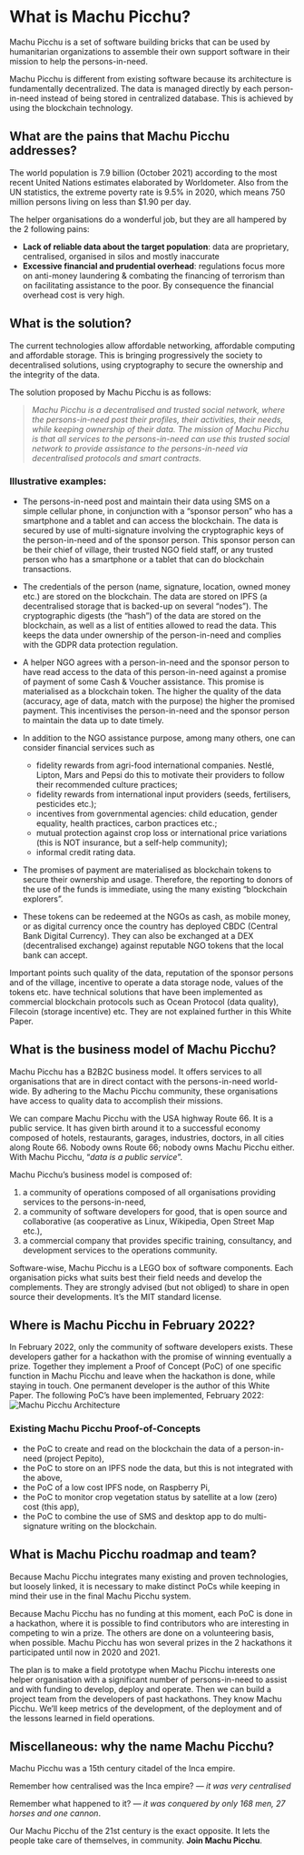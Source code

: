 # What is Machu Picchu?
Machu Picchu is a set of software building bricks that can be used by humanitarian organizations to assemble their own support software in their mission to help the persons-in-need.

Machu Picchu is different from existing software because its architecture is fundamentally decentralized. The data is managed directly by each person-in-need instead of being stored in centralized database. This is achieved by using the blockchain technology.

## What are the pains that Machu Picchu addresses?
The world population is 7.9 billion (October 2021) according to the most recent United Nations estimates elaborated by Worldometer. Also from the UN statistics, the extreme poverty rate is 9.5% in 2020, which means 750 million persons living on less than $1.90 per day.

The helper organisations do a wonderful job, but they are all hampered by the 2 following pains:
* **Lack of reliable data about the target population**: data are proprietary, centralised, organised in silos and mostly inaccurate
* **Excessive financial and prudential overhead**: regulations focus more on anti-money laundering & combating the financing of terrorism than on facilitating assistance to the poor. By consequence the financial overhead cost is very high.

## What is the solution?
The current technologies allow affordable networking, affordable computing and affordable storage. This is bringing progressively the society to decentralised solutions, using cryptography to secure the ownership and the integrity of the data.

The solution proposed by Machu Picchu is as follows:
> _Machu Picchu is a decentralised and trusted social network, where the persons-in-need post their profiles, their activities, their needs, while keeping ownership of their data. The mission of Machu Picchu is that all services to the persons-in-need can use this trusted social network to provide assistance to the persons-in-need via decentralised protocols and smart contracts._
### Illustrative examples:
* The persons-in-need post and maintain their data using SMS on a simple cellular phone, in conjunction with a “sponsor person” who has a smartphone and a tablet and can access the blockchain. The data is secured by use of multi-signature involving the cryptographic keys of the person-in-need and of the sponsor person. This sponsor person can be their chief of village, their trusted NGO field staff, or any trusted person who has a smartphone or a tablet that can do blockchain transactions.
* The credentials of the person (name, signature, location, owned money etc.) are stored on the blockchain. The data are stored on IPFS (a decentralised storage that is backed-up on several “nodes”). The cryptographic digests (the “hash”) of the data are stored on the blockchain, as well as a list of entities allowed to read the data. This keeps the data under ownership of the person-in-need and complies with the GDPR data protection regulation.
* A helper NGO agrees with a person-in-need and the sponsor person to have read access to the data of this person-in-need against a promise of payment of some Cash & Voucher assistance. This promise is materialised as a blockchain token. The higher the quality of the data (accuracy, age of data, match with the purpose) the higher the promised payment. This incentivises the person-in-need and the sponsor person to maintain the data up to date timely.
* In addition to the NGO assistance purpose, among many others, one can consider financial services such as
    * fidelity rewards from agri-food international companies. Nestlé, Lipton, Mars and Pepsi do this to motivate their providers to follow their recommended culture practices;
    * fidelity rewards from international input providers (seeds, fertilisers, pesticides etc.);
    * incentives from governmental agencies: child education, gender equality, health practices, carbon practices etc.;
    * mutual protection against crop loss or international price variations (this is NOT insurance, but a self-help community);
    * informal credit rating data.
    
* The promises of payment are materialised as blockchain tokens to secure their ownership and usage. Therefore, the reporting to donors of the use of the funds is immediate, using the many existing “blockchain explorers”.
* These tokens can be redeemed at the NGOs as cash, as mobile money, or as digital currency once the country has deployed CBDC (Central Bank Digital Currency). They can also be exchanged at a DEX (decentralised exchange) against reputable NGO tokens that the local bank can accept.

Important points such quality of the data, reputation of the sponsor persons and of the village, incentive to operate a data storage node, values of the tokens etc. have technical solutions that have been implemented as commercial blockchain protocols such as Ocean Protocol (data quality), Filecoin (storage incentive) etc. They are not explained further in this White Paper.
## What is the business model of Machu Picchu?
Machu Picchu has a B2B2C business model. It offers services to all organisations that are in direct contact with the persons-in-need world-wide. By adhering to the Machu Picchu community, these organisations have access to quality data to accomplish their missions.

We can compare Machu Picchu with the USA highway Route 66. It is a public service. It has given birth around it to a successful economy composed of hotels, restaurants, garages, industries, doctors, in all cities along Route 66. Nobody owns Route 66; nobody owns Machu Picchu either. With Machu Picchu, “_data is a public service_”.

Machu Picchu’s business model is composed of:
1. a community of operations composed of all organisations providing services to the persons-in-need,
2. a community of software developers for good, that is open source and collaborative (as cooperative as Linux, Wikipedia, Open Street Map etc.),
3. a commercial company that provides specific training, consultancy, and development services to the operations community.

Software-wise, Machu Picchu is a LEGO box of software components. Each organisation picks what suits best their field needs and develop the complements. They are strongly advised (but not obliged) to share in open source their developments. It’s the MIT standard license.

## Where is Machu Picchu in February 2022?
In February 2022, only the community of software developers exists. These developers gather for a hackathon with the promise of winning eventually a prize. Together they implement a Proof of Concept (PoC) of one specific function in Machu Picchu and leave when the hackathon is done, while staying in touch. One permanent developer is the author of this White Paper. The following PoC’s have been implemented, February 2022:
![Machu Picchu Architecture](resource:assets/images/architecture.png)
### Existing Machu Picchu Proof-of-Concepts
* the PoC to create and read on the blockchain the data of a person-in-need (project Pepito),
* the PoC to store on an IPFS node the data, but this is not integrated with the above,
* the PoC of a low cost IPFS node, on Raspberry Pi,
* the PoC to monitor crop vegetation status by satellite at a low (zero) cost (this app),
* the PoC to combine the use of SMS and desktop app to do multi-signature writing on the blockchain.

## What is Machu Picchu roadmap and team?
Because Machu Picchu integrates many existing and proven technologies, but loosely linked, it is necessary to make distinct PoCs while keeping in mind their use in the final Machu Picchu system.

Because Machu Picchu has no funding at this moment, each PoC is done in a hackathon, where it is possible to find contributors who are interesting in competing to win a prize. The others are done on a volunteering basis, when possible. Machu Picchu has won several prizes in the 2 hackathons it participated until now in 2020 and 2021.

The plan is to make a field prototype when Machu Picchu interests one helper organisation with a significant number of persons-in-need to assist and with funding to develop, deploy and operate. Then we can build a project team from the developers of past hackathons. They know Machu Picchu. We’ll keep metrics of the development, of the deployment and of the lessons learned in field operations.

## Miscellaneous: why the name Machu Picchu?
Machu Picchu was a 15th century citadel of the Inca empire.

Remember how centralised was the Inca empire? — _it was very centralised_

Remember what happened to it? — _it was conquered by only 168 men, 27 horses and one cannon_.

Our Machu Picchu of the 21st century is the exact opposite. It lets the people take care of themselves, in community. **Join Machu Picchu**.